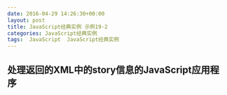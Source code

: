 ```yaml
---
date: 2016-04-29 14:26:30+00:00
layout: post
title: JavaScript经典实例 示例19-2
categories: JavaScript经典实例
tags:  JavaScript  JavaScript经典实例
---
```

处理返回的XML中的story信息的JavaScript应用程序
----------------

<html xmlns="http://www.w3.org/1999/xhtml" xml:lang="en" lang="en">
    <head>
        <title>Stories</title>
        <meta charset="utf-8" />
        <script type="text/javascript">
            var xmlHttpObj;
            
            window.onload = function() {
                var radios = document.forms[0].elements['category'];
                
                for (var i = 0; i < radios.length; i++) {
                    radios[i].onclick = getStories;
                }
                
            }
            
            function getStories() {
                // 分类
                var category = encodeURIComponent(this.value);
                
                // Ajax对象
                if (window.XMLHttpRequest) {
                    xmlHttpObj = new XMLHttpRequest();
                }
                
                // 构建请求
                var url = 'stories.php?category=' + category;
                
                xmlHttpObj.open('GET', url, true);
                xmlHttpObj.onreadystatechange = getData;
                xmlHttpObj.send(null);
            }
            
            function getData() {
                if (xmlHttpObj.readyState === 4 && xmlHttpObj.status === 200) {
                    try {
                        var result = document.getElementById('result'),
                            str = '<p>',
                            stories = xmlHttpObj.responseXML.getElementsByTagName('story');
                            
                        for (var i = 0; i < stories.length; i++) {
                            var story = stories[i],
                                url = story.childNodes[0].firstChild.nodeValue,
                                title = story.childNodes[1].firstChild.nodeValue;
                            
                            if (url === 'none') {
                                str += title + '<br />';
                            } else {
                                str += '<a href="' + url + '">' + title + '</a><br />';
                            }
                            
                        }
                        
                        // 完成HTML和插入
                        str += '</p>';
                        result.innerHTML = str;
                    } catch(e) {
                        alert(e.message);
                    }
                    
                }
            }
        </script>
    </head>
    <body>
        <form id="categoryform">
            CSS: <input type="radio" name="category" value="CSS" /><br />
            eBooks: <input type="radio" name="category" value="ebooks" /><br />
            Missouri: <input type="radio" name="category" value="missouri" /><br />
            Video: <input type="radio" name="category" value="video" /><br />
        </form>
        <div id="result">
        </div>
    </body>
</html>

源码如下：

``` html
<!DOCTYPE html>
<html xmlns="http://www.w3.org/1999/xhtml" xml:lang="en" lang="en">
    <head>
        <title>Stories</title>
        <meta charset="utf-8" />
        <script type="text/javascript">
            var xmlHttpObj;
            
            window.onload = function() {
                var radios = document.forms[0].elements['category'];
                
                for (var i = 0; i < radios.length; i++) {
                    radios[i].onclick = getStories;
                }
                
            }
            
            function getStories() {
                // 分类
                var category = encodeURIComponent(this.value);
                
                // Ajax对象
                if (window.XMLHttpRequest) {
                    xmlHttpObj = new XMLHttpRequest();
                }
                
                // 构建请求
                var url = 'stories.php?category=' + category;
                
                xmlHttpObj.open('GET', url, true);
                xmlHttpObj.onreadystatechange = getData;
                xmlHttpObj.send(null);
            }
            
            function getData() {
                if (xmlHttpObj.readyState === 4 && xmlHttpObj.status === 200) {
                    try {
                        var result = document.getElementById('result'),
                            str = '<p>',
                            stories = xmlHttpObj.responseXML.getElementsByTagName('story');
                            
                        for (var i = 0; i < stories.length; i++) {
                            var story = stories[i],
                                url = story.childNodes[0].firstChild.nodeValue,
                                title = story.childNodes[1].firstChild.nodeValue;
                            
                            if (url === 'none') {
                                str += title + '<br />';
                            } else {
                                str += '<a href="' + url + '">' + title + '</a><br />';
                            }
                            
                        }
                        
                        // 完成HTML和插入
                        str += '</p>';
                        result.innerHTML = str;
                    } catch(e) {
                        alert(e.message);
                    }
                    
                }
            }
        </script>
    </head>
    <body>
        <form id="categoryform">
            CSS: <input type="radio" name="category" value="CSS" /><br />
            eBooks: <input type="radio" name="category" value="ebooks" /><br />
            Missouri: <input type="radio" name="category" value="missouri" /><br />
            Video: <input type="radio" name="category" value="video" /><br />
        </form>
        <div id="result">
        </div>
    </body>
</html>
``` 
